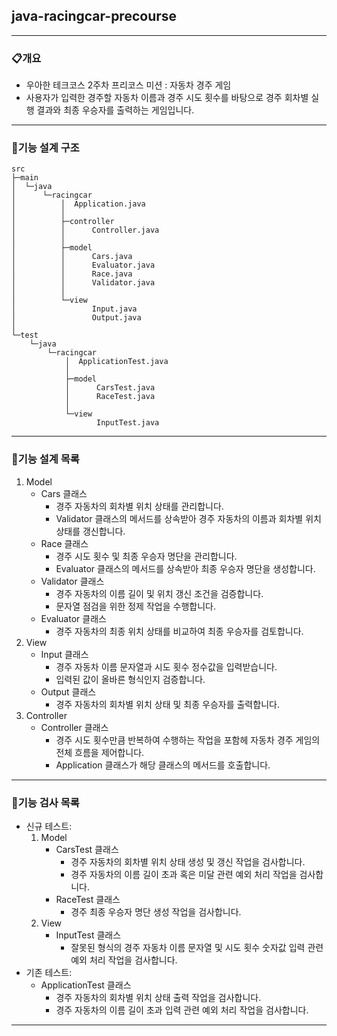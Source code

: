 ## java-racingcar-precourse

---
### 📋개요
* 우아한 테크코스 2주차 프리코스 미션 : 자동차 경주 게임
* 사용자가 입력한 경주할 자동차 이름과 경주 시도 횟수를 바탕으로 경주 회차별 실행 결과와 최종 우승자를 출력하는 게임입니다.
---
### 📂기능 설계 구조
```
src
├─main
│  └─java
│      └─racingcar
│          │  Application.java
│          │  
│          ├─controller
│          │      Controller.java
│          │      
│          ├─model
│          │      Cars.java
│          │      Evaluator.java
│          │      Race.java
│          │      Validator.java
│          │      
│          └─view
│                 Input.java
│                 Output.java
│                  
└─test
    └─java
        └─racingcar
            │  ApplicationTest.java
            │  
            ├─model
            │      CarsTest.java
            │      RaceTest.java
            │      
            └─view
                   InputTest.java
```
---
### 📃기능 설계 목록
1. Model
    * Cars 클래스
        - 경주 자동차의 회차별 위치 상태를 관리합니다.
        - Validator 클래스의 메서드를 상속받아 경주 자동차의 이름과 회차별 위치 상태를 갱신합니다.
    * Race 클래스
        - 경주 시도 횟수 및 최종 우승자 명단을 관리합니다.
        - Evaluator 클래스의 메서드를 상속받아 최종 우승자 명단을 생성합니다.
    * Validator 클래스
        - 경주 자동차의 이름 길이 및 위치 갱신 조건을 검증합니다.
        - 문자열 점검을 위한 정제 작업을 수행합니다.
    * Evaluator 클래스
        - 경주 자동차의 최종 위치 상태를 비교하여 최종 우승자를 검토합니다.
2. View
    * Input 클래스
        - 경주 자동차 이름 문자열과 시도 횟수 정수값을 입력받습니다.
        - 입력된 값이 올바른 형식인지 검증합니다.
    * Output 클래스
        - 경주 자동차의 회차별 위치 상태 및 최종 우승자를 출력합니다.
3. Controller
    * Controller 클래스
        - 경주 시도 횟수만큼 반복하여 수행하는 작업을 포함헤 자동차 경주 게임의 전체 흐름을 제어합니다.
        - Application 클래스가 해당 클래스의 메서드를 호출합니다.
---
### 🏁기능 검사 목록
* 신규 테스트:
    1. Model
        * CarsTest 클래스
            - 경주 자동차의 회차별 위치 상태 생성 및 갱신 작업을 검사합니다.
            - 경주 자동차의 이름 길이 초과 혹은 미달 관련 예외 처리 작업을 검사합니다.
        * RaceTest 클래스
            - 경주 최종 우승자 명단 생성 작업을 검사합니다.
    2. View
        * InputTest 클래스
            - 잘못된 형식의 경주 자동차 이름 문자열 및 시도 횟수 숫자값 입력 관련 예외 처리 작업을 검사합니다.
* 기존 테스트: 
    * ApplicationTest 클래스
        - 경주 자동차의 회차별 위치 상태 출력 작업을 검사합니다.
        - 경주 자동차의 이름 길이 초과 입력 관련 예외 처리 작업을 검사합니다.
---